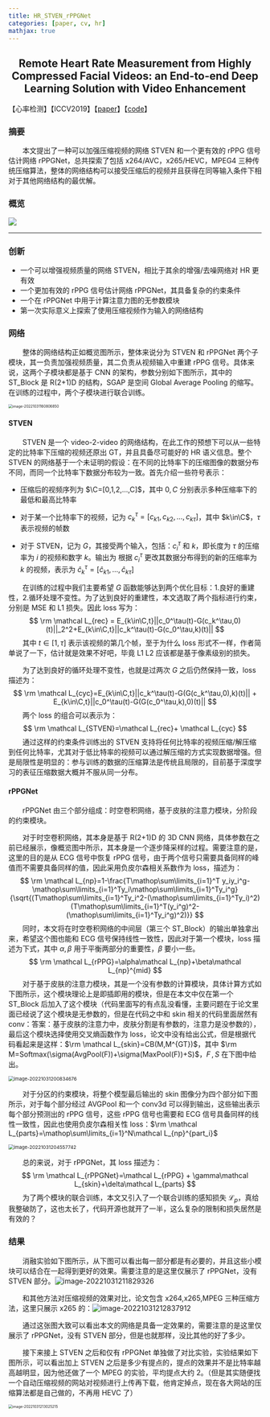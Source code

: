 ```yaml
---
title: HR_STVEN_rPPGNet
categories: [paper, cv, hr]
mathjax: true
---
```


<h2><center>Remote Heart Rate Measurement from Highly Compressed Facial Videos: an End-to-end Deep Learning Solution with Video Enhancement</center></h2>

【心率检测】【ICCV2019】【[paper](https://openaccess.thecvf.com/content_ICCV_2019/papers/Yu_Remote_Heart_Rate_Measurement_From_Highly_Compressed_Facial_Videos_An_ICCV_2019_paper.pdf)】【[code](https://github.com/ZitongYu/STVEN_rPPGNet)】

### 摘要

&emsp;&emsp;本文提出了一种可以加强压缩视频的网络 STVEN 和一个更有效的 rPPG 信号估计网络 rPPGNet，总共探索了包括 x264/AVC，x265/HEVC，MPEG4 三种传统压缩算法，整体的网络结构可以接受压缩后的视频并且获得在同等输入条件下相对于其他网络结构的最优解。

### 概览

![](HR_STVEN_rPPGNet/STVEN_network.png)

<!-- more -->

----

### 创新

- 一个可以增强视频质量的网络 STVEN，相比于其余的增强/去噪网络对 HR 更有效
- 一个更加有效的 rPPG 信号估计网络 rPPGNet，其具备复杂的约束条件
- 一个在 rPPGNet 中用于计算注意力图的无参数模块
- 第一次实际意义上探索了使用压缩视频作为输入的网络结构

### 网络

&emsp;&emsp;整体的网络结构正如概览图所示，整体来说分为 STVEN 和 rPPGNet 两个子模块，其一负责加强视频质量，其二负责从视频输入中重建 rPPG 信号。具体来说，这两个子模块都是基于 CNN 的架构，参数分别如下图所示，其中的 ST\_Block 是 R(2+1)D 的结构，SGAP 是空间 Global Average Pooling 的缩写。在训练的过程中，两个子模块进行联合训练。

<img src="HR_STVEN_rPPGNet/image-20221031160806850.png" alt="image-20221031160806850" style="zoom:50%;" />

#### STVEN

&emsp;&emsp;STVEN 是一个 video-2-video 的网络结构，在此工作的预想下可以从一些特定的比特率下压缩的视频还原出 GT，并且具备尽可能好的 HR 语义信息。整个 STVEN 的网络基于一个未证明的假设：在不同的比特率下的压缩图像的数据分布不同，而同一个比特率下数据分布较为一致。首先介绍一些符号表示：

- 压缩后的视频序列为 $\C=[0,1,2,...,C]$，其中 $0,C$ 分别表示多种压缩率下的最低和最高比特率

- 对于某一个比特率下的视频，记为 $c_k^\tau=[c_{k1},c_{k2},...,c_{k\tau}]$，其中 $k\in\C$，$\tau$ 表示视频的帧数
- 对于 STVEN，记为 $G$，其接受两个输入，包括：$c_i^{\tau}$ 和 $k$，即长度为 $\tau$ 的压缩率为 $i$ 的视频和数字 $k$。输出为 根据 $c_i^\tau$ 更改其数据分布得到的新的压缩率为 $k$ 的视频，表示为 $\hat c_k^\tau=[\hat c_{k1},...,\hat c_{k\tau}]$

&emsp;&emsp;在训练的过程中我们主要希望 $G$ 函数能够达到两个优化目标：1.良好的重建性，2.循环处理不变性。为了达到良好的重建性，本文选取了两个指标进行约束，分别是 MSE 和 L1 损失。因此 loss 写为：
$$
\rm \mathcal L_{rec} = E_{k\in\C,t}||c_0^\tau(t)-G(c_k^\tau,0)(t)||_2^2+E_{k\in\C,t}||c_k^\tau(t)-G(c_0^\tau,k)(t)||
$$
&emsp;&emsp;其中 $t\in [1,\tau]$ 表示该视频的第几个帧，至于为什么 loss 形式不一样，作者简单说了一下，估计就是效果不好吧，毕竟 L1 L2 应该都是基于像素级别的损失。

&emsp;&emsp;为了达到良好的循环处理不变性，也就是过两次 $G$ 之后仍然保持一致，loss 描述为：
$$
\rm \mathcal L_{cyc}=E_{k\in\C,t}||c_k^\tau(t)-G(G(c_k^\tau,0),k)(t)|| + E_{k\in\C,t}||c_0^\tau(t)-G(G(c_0^\tau,k),0)(t)||
$$
&emsp;&emsp;两个 loss 的组合可以表示为：
$$
\rm \mathcal L_{STVEN}=\mathcal L_{rec}+ \mathcal L_{cyc}
$$
&emsp;&emsp;通过这样的约束条件训练出的 STVEN 支持将任何比特率的视频压缩/解压缩到任何比特率，尤其对于低比特率的视频可以通过解压缩的方式实现数据增强。但是局限性是明显的：参与训练的数据的压缩算法是传统且局限的，目前基于深度学习的表征压缩数据大概并不服从同一分布。

#### rPPGNet

&emsp;&emsp;rPPGNet 由三个部分组成：时空卷积网络，基于皮肤的注意力模块，分阶段的约束模块。

&emsp;&emsp;对于时空卷积网络，其本身是基于 R(2+1)D 的 3D CNN 网络，具体参数在之前已经展示，像概览图中所示，其本身是一个逐步降采样的过程。需要注意的是，这里的目的是从 ECG 信号中恢复 rPPG 信号，由于两个信号只需要具备同样的峰值而不需要具备同样的值，因此采用负皮尔森相关系数作为 loss，描述为：
$$
\rm \mathcal L_{np}=1-\frac{T\mathop\sum\limits_{i=1}^T y_iy_i^g-\mathop\sum\limits_{i=1}^Ty_i\mathop\sum\limits_{i=1}^Ty_i^g}{\sqrt{(T\mathop\sum\limits_{i=1}^Ty_i^2-(\mathop\sum\limits_{i=1}^Ty_i)^2)(T\mathop\sum\limits_{i=1}^T(y_i^g)^2-(\mathop\sum\limits_{i=1}^Ty_i^g)^2)}}
$$
&emsp;&emsp;同时，本文将在时空卷积网络的中间层（第三个 ST\_Block）的输出单独拿出来，希望这个图也能和 ECG 信号保持线性一致性，因此对于第一个模块，loss 描述为下式，其中 $\alpha,\beta$ 用于平衡两部分的重要性，$\beta$ 要小一些。
$$
\rm \mathcal L_{rPPG}=\alpha\mathcal L_{np}+\beta\mathcal L_{np}^{mid}
$$
&emsp;&emsp;对于基于皮肤的注意力模块，其是一个没有参数的计算模块，具体计算方式如下图所示，这个模块理论上是即插即用的模块，但是在本文中仅在第一个 ST\_Block 后加入了这个模块（代码里面写的有点乱没看懂，主要问题在于论文里面已经说了这个模块是无参数的，但是在代码之中和 skin 相关的代码里面居然有 conv：答案：基于皮肤的注意力中，皮肤分割是有参数的，注意力是没参数的），最后这个模块选择使用交叉熵函数作为 loss，论文中没有给出公式，但是根据代码看起来是这样：$\rm \mathcal L_{skin}=CB(M,M^{GT})$，其中 $\rm M=Softmax(\sigma(AvgPool(F))+\sigma(MaxPool(F))+S)$，$F\,,S$ 在下图中给出。

<img src="HR_STVEN_rPPGNet/image-20221031200834676.png" alt="image-20221031200834676" style="zoom:67%;" />

&emsp;&emsp;对于分区的约束模块，将整个模型最后输出的 skin 图像分为四个部分如下图所示，对于每个部分经过 AVGPool 和一个 conv3d 可以得到输出，这些输出表示每个部分预测出的 rPPG 信号，这些 rPPG 信号也需要和 ECG 信号具备同样的线性一致性，因此也使用负皮尔森相关性 loss：$\rm \mathcal L_{parts}=\mathop\sum\limits_{i=1}^N\mathcal L_{np}^{part_i}$

<img src="HR_STVEN_rPPGNet/image-20221031204557742.png" alt="image-20221031204557742" style="zoom:67%;" />

&emsp;&emsp;总的来说，对于 rPPGNet，其 loss 描述为：
$$
\rm \mathcal L_{rPPGNet}=\mathcal L_{rPPG} + \gamma\mathcal L_{skin}+\delta\mathcal L_{parts}
$$
&emsp;&emsp;为了两个模块的联合训练，本文又引入了一个联合训练的感知损失 $\mathcal L_p$，真给我整破防了，这也太长了，代码开源也就开了一半，这么复杂的限制和损失居然是有效的？

### 结果

&emsp;&emsp;消融实验如下图所示，从下图可以看出每一部分都是有必要的，并且这些小模块可以结合在一起得到更好的效果。需要注意的是这里仅展示了 rPPGNet，没有 STVEN 部分。![image-20221031211829326](HR_STVEN_rPPGNet/image-20221031211829326.png)

&emsp;&emsp;和其他方法对压缩视频的效果对比，论文包含 x264,x265,MPEG 三种压缩方法，这里只展示 x265 的：![image-20221031212837912](HR_STVEN_rPPGNet/image-20221031212837912.png)

&emsp;&emsp;通过这张图大致可以看出本文的网络是具备一定效果的，需要注意的是这里仅展示了 rPPGNet，没有 STVEN 部分，但是也就那样，没比其他的好了多少。

&emsp;&emsp;接下来接上 STVEN 之后和仅有 rPPGNet 单独做了对比实验，实验结果如下图所示，可以看出加上 STVEN 之后是多少有提点的，提点的效果并不是比特率越高越明显，因为他还做了一个 MPEG 的实验，平均提点大约 2。（但是其实随便找一个自动压缩视频的网站对视频进行上传再下载，他肯定掉点，现在各大网站的压缩算法都是自己做的，不再用 HEVC 了）

<img src="HR_STVEN_rPPGNet/image-20221031213025215.png" alt="image-20221031213025215" style="zoom:50%;" />

